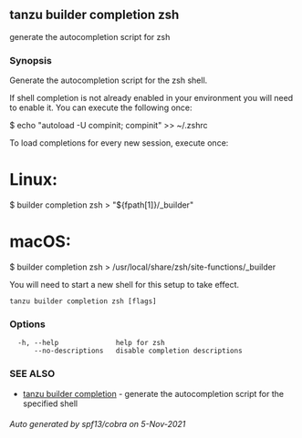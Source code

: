 ## tanzu builder completion zsh

generate the autocompletion script for zsh

### Synopsis


Generate the autocompletion script for the zsh shell.

If shell completion is not already enabled in your environment you will need
to enable it.  You can execute the following once:

$ echo "autoload -U compinit; compinit" >> ~/.zshrc

To load completions for every new session, execute once:
# Linux:
$ builder completion zsh > "${fpath[1]}/_builder"
# macOS:
$ builder completion zsh > /usr/local/share/zsh/site-functions/_builder

You will need to start a new shell for this setup to take effect.


```
tanzu builder completion zsh [flags]
```

### Options

```
  -h, --help              help for zsh
      --no-descriptions   disable completion descriptions
```

### SEE ALSO

* [tanzu builder completion](tanzu_builder_completion.md)	 - generate the autocompletion script for the specified shell

###### Auto generated by spf13/cobra on 5-Nov-2021
